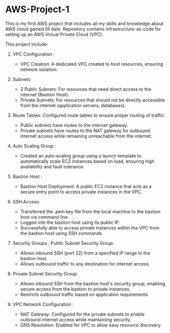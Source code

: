 # AWS-Project-1
This is my first AWS project that includes all my skills and knowledge about AWS cloud gained till date. Repository contains infrastructure-as-code for setting up an AWS Virtual Private Cloud (VPC).

This project include:
 
1.	VPC Configuration :
    - VPC Creation: A dedicated VPC created to host resources, ensuring network isolation.


3.	Subnets:
   	 - 2 Public Subnets: For resources that need direct access to the internet (Bastion Host).
   	 - Private Subnets: For resources that should not be directly accessible from the internet (application servers, databases).
       

4.	Route Tables: Configured route tables to ensure proper routing of traffic:
   	- Public subnets have routes to the internet gateway.
    - Private subnets have routes to the NAT gateway for outbound internet access while remaining unreachable from the internet.
      

6.	Auto Scaling Group :
    - Created an auto-scaling group using a launch template to automatically scale EC2 instances based on load, ensuring high availability and fault tolerance.
      

8.	Bastion Host :
    - Bastion Host Deployment: A public EC2 instance that acts as a secure entry point to access private instances in the VPC.
     

10.	SSH Access:
    - Transferred the .pem key file from the local machine to the bastion host via command line.
    - Logged into the bastion host using its public IP.
    - Successfully able to access private instances within the VPC from the bastion host using SSH commands.
     

12.	Security Groups : Public Subnet Security Group:
   	- Allows inbound SSH (port 22) from a specified IP range to the bastion host.
    - Allows outbound traffic to any destination for internet access.
      

13.	Private Subnet Security Group:
    - Allows inbound SSH from the bastion host's security group, enabling secure access from the bastion to private instances.
   	- Restricts outbound traffic based on application requirements
   

15.	VPC Network Configuration :
    - NAT Gateway: Configured for the private subnets to enable outbound internet access while maintaining security.
    - DNS Resolution: Enabled for VPC to allow easy resource discovery.
